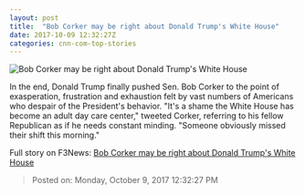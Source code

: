 ```yaml
---
layout: post
title:  "Bob Corker may be right about Donald Trump's White House"
date: 2017-10-09 12:32:27Z
categories: cnn-com-top-stories
---
```


![Bob Corker may be right about Donald Trump's White House](http://i2.cdn.cnn.com/cnnnext/dam/assets/171008143120-bob-corker-donald-trump-split-super-tease.jpg)

In the end, Donald Trump finally pushed Sen. Bob Corker to the point of exasperation, frustration and exhaustion felt by vast numbers of Americans who despair of the President's behavior. "It's a shame the White House has become an adult day care center," tweeted Corker, referring to his fellow Republican as if he needs constant minding. "Someone obviously missed their shift this morning."


Full story on F3News: [Bob Corker may be right about Donald Trump's White House](http://www.f3nws.com/n/FVVdfD)

> Posted on: Monday, October 9, 2017 12:32:27 PM
